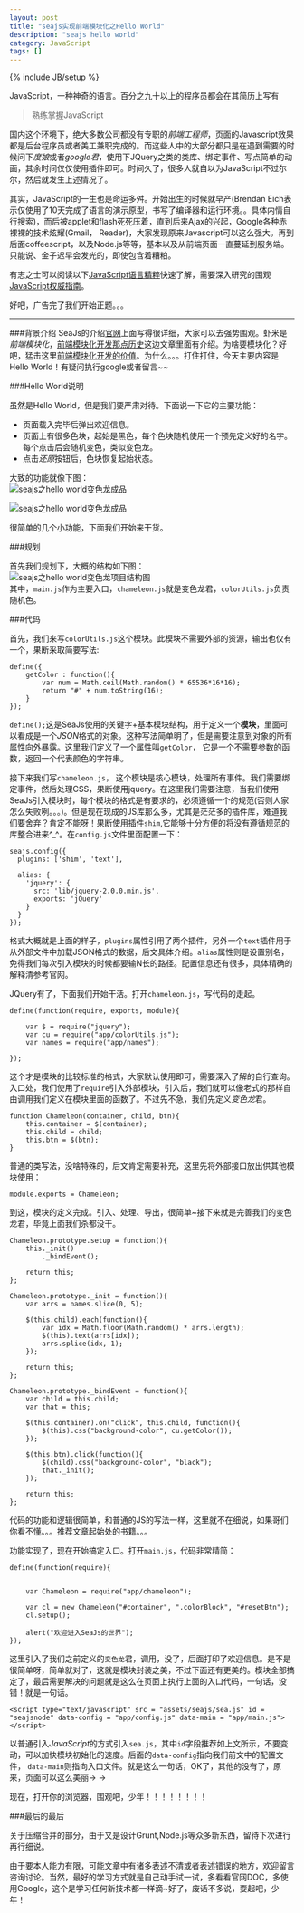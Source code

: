 ```yaml
---
layout: post
title: "seajs实现前端模块化之Hello World"
description: "seajs hello world"
category: JavaScript
tags: []
---
```

{% include JB/setup %}

JavaScript，一种神奇的语言。百分之九十以上的程序员都会在其简历上写有  
> 熟练掌握JavaScript

国内这个环境下，绝大多数公司都没有专职的*前端工程师*，页面的Javascript效果都是后台程序员或者美工兼职完成的。而这些人中的大部分都只是在遇到需要的时候问下*度娘*或者*google君*，使用下JQuery之类的类库、绑定事件、写点简单的动画，其余时间仅仅使用插件即可。时间久了，很多人就自以为JavaScript不过尔尔，然后就发生上述情况了。

其实，JavaScript的一生也是命运多舛。开始出生的时候就早产(Brendan Eich表示仅使用了10天完成了语言的演示原型，书写了编译器和运行环境。。具体内情自行搜索)，而后被applet和flash死死压着，直到后来Ajax的兴起，Google各种赤裸裸的技术炫耀(Gmail， Reader)，大家发现原来Javascript可以这么强大。再到后面coffeescript，以及Node.js等等，基本以及从前端页面一直蔓延到服务端。只能说、金子迟早会发光的，即使包含着糟粕。

有志之士可以阅读以下[JavaScript语言精粹](http://book.douban.com/subject/11874748/)快速了解，需要深入研究的围观[JavaScript权威指南](http://book.douban.com/subject/10549733/)。

好吧，广告完了我们开始正题。。。

***

###背景介绍
SeaJs的介绍[官网](http://seajs.org/docs/)上面写得很详细，大家可以去强势围观。虾米是*前端模块化*，[前端模块化开发那点历史](https://github.com/seajs/seajs/issues/588)这边文章里面有介绍。为啥要模块化？好吧，猛击这里[前端模块化开发的价值](https://github.com/seajs/seajs/issues/547)。为什么。。。打住打住，今天主要内容是Hello World！有疑问执行google或者留言~~

###Hello World说明

虽然是Hello World，但是我们要严肃对待。下面说一下它的主要功能：  

* 页面载入完毕后弹出欢迎信息。
* 页面上有很多色块，起始是黑色，每个色块随机使用一个预先定义好的名字。每个点击后会随机变色，类似变色龙。
* 点击*还原*按钮后，色块恢复起始状态。

大致的功能就像下图：  
![seajs之hello world变色龙成品](/assets/images/2013-05/seajs_hello_world_1.png) 
 
![seajs之hello world变色龙成品](/assets/images/2013-05/seajs_hello_world_2.png)

很简单的几个小功能，下面我们开始来干货。


###规划

首先我们规划下，大概的结构如下图：  
![seajs之hello world变色龙项目结构图](/assets/images/2013-05/seajs_hello_world_dirs.png)  
其中，`main.js`作为主要入口，`chameleon.js`就是变色龙君，`colorUtils.js`负责随机色。

###代码

首先，我们来写`colorUtils.js`这个模块。此模块不需要外部的资源，输出也仅有一个，果断采取简要写法:    

	define({
		getColor : function(){
			var num = Math.ceil(Math.random() * 65536*16*16);
			return "#" + num.toString(16);
		}
	});

`define();`这是SeaJs使用的关键字+基本模块结构，用于定义一个**模块**，里面可以看成是一个*JSON*格式的对象。这种写法简单明了，但是需要注意到对象的所有属性向外暴露。这里我们定义了一个属性叫`getColor`， 它是一个不需要参数的函数，返回一个代表颜色的字符串。

接下来我们写`chameleon.js`， 这个模块是核心模块，处理所有事件。我们需要绑定事件，然后处理CSS，果断使用jquery。在这里我们需要注意，当我们使用SeaJs引入模块时，每个模块的格式是有要求的，必须遵循一个的规范(否则人家怎么失败咧。。。)。但是现在现成的JS库那么多，尤其是茫茫多的插件库，难道我们要舍弃？肯定不能呀！果断使用插件`shim`,它能够十分方便的将没有遵循规范的库整合进来^_^。在`config.js`文件里面配置一下：  

	seajs.config({
	  plugins: ['shim', 'text'],
	
	  alias: {
	    'jquery': {
	      src: 'lib/jquery-2.0.0.min.js',
	      exports: 'jQuery'
	    }
	  }
	});

格式大概就是上面的样子，`plugins`属性引用了两个插件，另外一个`text`插件用于从外部文件中加载JSON格式的数据，后文具体介绍。`alias`属性则是设置别名，免得我们每次引入模块的时候都要输N长的路径。配置信息还有很多，具体精确的解释清参考官网。

JQuery有了，下面我们开始干活。打开`chameleon.js`，写代码的走起。

	define(function(require, exports, module){
		
		var $ = require("jquery");
		var cu = require("app/colorUtils.js");
		var names = require("app/names");		

	});

这个才是模块的比较标准的格式，大家默认使用即可，需要深入了解的自行查询。入口处，我们使用了`require`引入外部模块，引入后，我们就可以像老式的那样自由调用我们定义在模块里面的函数了。不过先不急，我们先定义*变色龙*君。

	function Chameleon(container, child, btn){
		this.container = $(container);
		this.child = child;
		this.btn = $(btn);
	}

普通的类写法，没啥特殊的，后文肯定需要补充，这里先将外部接口放出供其他模块使用：  

	module.exports = Chameleon;

到这，模块的定义完成。引入、处理、导出，很简单~接下来就是完善我们的变色龙君，毕竟上面我们杀都没干。  

	Chameleon.prototype.setup = function(){
		this._init()
			._bindEvent();

		return this;
	};

	Chameleon.prototype._init = function(){
		var arrs = names.slice(0, 5);
		
		$(this.child).each(function(){
			var idx = Math.floor(Math.random() * arrs.length);
			$(this).text(arrs[idx]);
			arrs.splice(idx, 1);
		});

		return this;
	};

	Chameleon.prototype._bindEvent = function(){
		var child = this.child;
		var that = this;

		$(this.container).on("click", this.child, function(){
			$(this).css("background-color", cu.getColor());
		});

		$(this.btn).click(function(){
			$(child).css("background-color", "black");
			that._init();
		});

		return this;
	};

代码的功能和逻辑很简单，和普通的JS的写法一样，这里就不在细说，如果哥们你看不懂。。。推荐文章起始处的书籍。。。

功能实现了，现在开始搞定入口。打开`main.js`，代码非常精简：  

	define(function(require){


		var Chameleon = require("app/chameleon");
	
		var cl = new Chameleon("#container", ".colorBlock", "#resetBtn");
		cl.setup();
	
		alert("欢迎进入SeaJs的世界");
	});

这里引入了我们之前定义的`变色龙`君，调用，没了，后面打印了欢迎信息。是不是很简单呀，简单就对了，这就是模块封装之美，不过下面还有更美的。模块全部搞定了，最后需要解决的问题就是这么在页面上执行上面的入口代码，一句话，没错！就是一句话。

	<script type="text/javascript" src = "assets/seajs/sea.js" id = "seajsnode" data-config = "app/config.js" data-main = "app/main.js"></script>

以普通引入*JavaScript*的方式引入`sea.js`，其中`id`字段推荐如上文所示，不要变动，可以加快模块初始化的速度。后面的`data-config`指向我们前文中的配置文件， `data-main`则指向入口文件。就是这么一句话，OK了，其他的没有了，原来，页面可以这么美丽→ →

现在，打开你的浏览器，围观吧，少年！！！！！！！！

###最后的最后

关于压缩合并的部分，由于又是设计Grunt,Node.js等众多新东西，留待下次进行再行细说。

由于要本人能力有限，可能文章中有诸多表述不清或者表述错误的地方，欢迎留言咨询讨论。当然，最好的学习方式就是自己动手试一试，多看看官网DOC，多使用Google，这个是学习任何新技术都一样滴~好了，废话不多说，耍起吧，少年！
